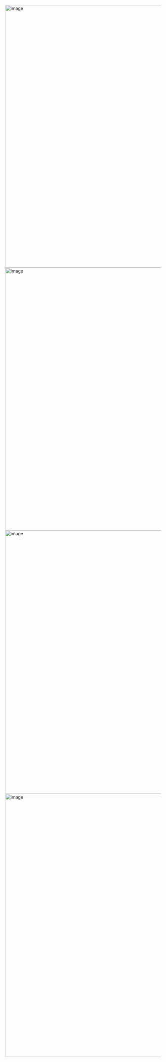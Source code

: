 <img width="1246" height="847" alt="image" src="https://github.com/user-attachments/assets/6603847a-0e4f-4842-bc16-e93e3931e1f3" />
<img width="1246" height="847" alt="image" src="https://github.com/user-attachments/assets/e38fccbb-6ad7-40bc-bb29-34db3a5f47e2" />
<img width="1251" height="850" alt="image" src="https://github.com/user-attachments/assets/026b0ed1-fd7e-4d53-bbf1-64f74efe5ba5" />
<img width="1247" height="849" alt="image" src="https://github.com/user-attachments/assets/b1285fc0-a4ca-4888-aec2-c7a2858db05e" />
